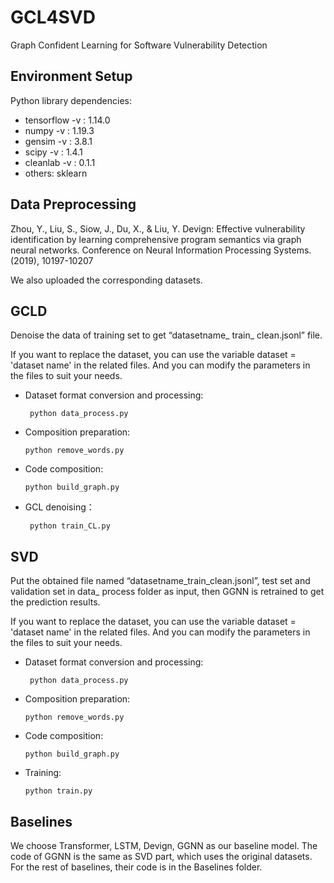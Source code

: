 # GCL4SVD
Graph Confident Learning for Software Vulnerability Detection

## Environment Setup
Python library dependencies:

* tensorflow -v : 1.14.0
* numpy -v : 1.19.3
* gensim -v : 3.8.1
* scipy -v : 1.4.1
* cleanlab -v : 0.1.1
* others: sklearn

## Data Preprocessing
Zhou, Y., Liu, S., Siow, J., Du, X., \& Liu, Y. Devign: Effective vulnerability identification by learning comprehensive program semantics via graph neural networks. Conference on Neural Information Processing Systems. (2019), 10197-10207

We also uploaded the corresponding datasets.
## GCLD
Denoise the data of training set to get “datasetname_ train_ clean.jsonl” file.

If you want to replace the dataset, you can use the variable dataset = 'dataset name' in the related files. And you can modify the parameters in the files to suit your needs.
* Dataset format conversion and processing: 

  ```
   python data_process.py
  ```
 
* Composition preparation:

   ```
   python remove_words.py
  ```
  
* Code composition:

  ```
  python build_graph.py
  ```
  
* GCL denoising：
  
  ```
   python train_CL.py
  ```
  
## SVD
Put the obtained file named “datasetname_train_clean.jsonl”, test set and validation set in data_ process folder as input, then GGNN is retrained to get the prediction results.

If you want to replace the dataset, you can use the variable dataset = 'dataset name' in the related files. And you can modify the parameters in the files to suit your needs.
* Dataset format conversion and processing:

  ```
   python data_process.py
  ```
  
* Composition preparation:

  ```
  python remove_words.py
  ```
  
* Code composition:
    
   ```
  python build_graph.py
  ```
  
* Training:

  ```
  python train.py
  ```
  
## Baselines
We choose Transformer, LSTM, Devign, GGNN as our baseline model. The code of GGNN is the same as SVD part, which uses the original datasets. For the rest of baselines, their code is in the Baselines folder.
